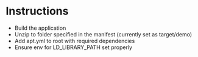 # Instructions

* Build the application
* Unzip to folder specified in the manifest (currently set as target/demo)
* Add apt.yml to root with required dependencies
* Ensure env for LD_LIBRARY_PATH set properly
